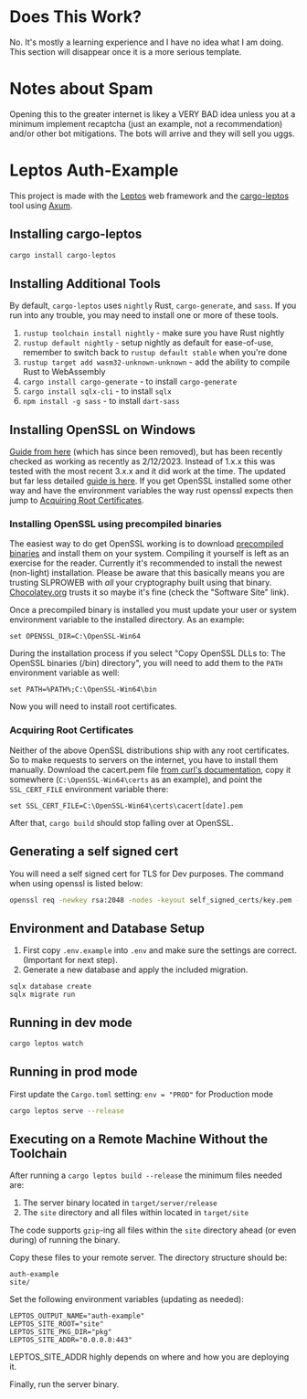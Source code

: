 # Does This Work?
No. It's mostly a learning experience and I have no idea what I am doing. This section will disappear once it is a more serious template.

# Notes about Spam
Opening this to the greater internet is likey a VERY BAD idea unless you at a minimum implement recaptcha (just an example, not a recommendation) and/or other bot mitigations.
The bots will arrive and they will sell you uggs.

# Leptos Auth-Example

This project is made with the [Leptos](https://github.com/leptos-rs/leptos) web framework and the [cargo-leptos](https://github.com/akesson/cargo-leptos) tool using [Axum](https://github.com/tokio-rs/axum).

## Installing cargo-leptos

```bash
cargo install cargo-leptos
```

## Installing Additional Tools

By default, `cargo-leptos` uses `nightly` Rust, `cargo-generate`, and `sass`. If you run into any trouble, you may need to install one or more of these tools.

1. `rustup toolchain install nightly` - make sure you have Rust nightly
2. `rustup default nightly` - setup nightly as default for ease-of-use, remember to switch back to `rustup default stable` when you're done
3. `rustup target add wasm32-unknown-unknown` - add the ability to compile Rust to WebAssembly
4. `cargo install cargo-generate` - to install `cargo-generate`
5. `cargo install sqlx-cli` - to install `sqlx`
6. `npm install -g sass` - to install `dart-sass`

## Installing OpenSSL on Windows

[Guide from here](https://github.com/sfackler/rust-openssl/tree/5948898e54882c0bedd12d87569eb4dbee5bbca7#windows-msvc) (which has since been removed), but has been recently checked as working as recently as 2/12/2023. Instead of 1.x.x this was tested with the most recent 3.x.x and it did work at the time. The updated but far less detailed [guide is here](https://docs.rs/openssl/latest/openssl/#automatic). If you get OpenSSL installed some other way and have the environment variables the way rust openssl expects then jump to [Acquiring Root Certificates](#acquiring-root-certificates).

### Installing OpenSSL using precompiled binaries

The easiest way to do get OpenSSL working is to download [precompiled binaries](https://slproweb.com/products/Win32OpenSSL.html) and install them on your system. Compiling it yourself is left as an exercise for the reader. Currently it's recommended to install the newest (non-light) installation. Please be aware that this basically means you are trusting SLPROWEB with _all_ your cryptography built using that binary. [Chocolatey.org](https://community.chocolatey.org/packages/OpenSSL.Light) trusts it so maybe it's fine (check the "Software Site" link).

Once a precompiled binary is installed you must update your user or system environment variable to the installed directory. As an example:

```
set OPENSSL_DIR=C:\OpenSSL-Win64
```

During the installation process if you select "Copy OpenSSL DLLs to: The OpenSSL binaries (/bin) directory", you will need to add them to the `PATH` environment variable as well:

```
set PATH=%PATH%;C:\OpenSSL-Win64\bin
```

Now you will need to install root certificates.

### Acquiring Root Certificates

Neither of the above OpenSSL distributions ship with any root certificates. So to make requests to servers on the internet, you have to install them manually. Download the cacert.pem file [from curl's documentation](https://curl.se/docs/caextract.html), copy it somewhere (`C:\OpenSSL-Win64\certs` as an example), and point the `SSL_CERT_FILE` environment variable there:

```
set SSL_CERT_FILE=C:\OpenSSL-Win64\certs\cacert[date].pem
```

After that, `cargo build` should stop falling over at OpenSSL.

## Generating a self signed cert

You will need a self signed cert for TLS for Dev purposes. The command when using openssl is listed below:

```bash
openssl req -newkey rsa:2048 -nodes -keyout self_signed_certs/key.pem -x509 -days 365 -out self_signed_certs/certificate.pem
```

## Environment and Database Setup
1. First copy `.env.example` into `.env` and make sure the settings are correct. (Important for next step).
2. Generate a new database and apply the included migration.
```
sqlx database create
sqlx migrate run
```

## Running in dev mode

```bash
cargo leptos watch
```

## Running in prod mode

First update the `Cargo.toml` setting: `env = "PROD"` for Production mode

```bash
cargo leptos serve --release
```

## Executing on a Remote Machine Without the Toolchain
After running a `cargo leptos build --release` the minimum files needed are:

1. The server binary located in `target/server/release`
2. The `site` directory and all files within located in `target/site`

The code supports `gzip`-ing all files within the `site` directory ahead (or even during) of running the binary.

Copy these files to your remote server. The directory structure should be:
```text
auth-example
site/
```
Set the following environment variables (updating as needed):
```text
LEPTOS_OUTPUT_NAME="auth-example"
LEPTOS_SITE_ROOT="site"
LEPTOS_SITE_PKG_DIR="pkg"
LEPTOS_SITE_ADDR="0.0.0.0:443"
```
LEPTOS_SITE_ADDR highly depends on where and how you are deploying it.

Finally, run the server binary.
